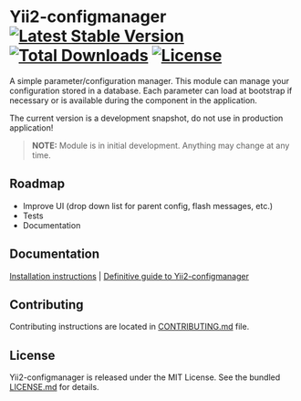 # Yii2-configmanager [![Latest Stable Version](https://poser.pugx.org/julatools/yii2-configmanager/v/stable.svg)](https://packagist.org/packages/julatools/yii2-configmanager) [![Total Downloads](https://poser.pugx.org/julatools/yii2-configmanager/downloads.svg)](https://packagist.org/packages/julatools/yii2-configmanager) [![License](https://poser.pugx.org/julatools/yii2-configmanager/license.svg)](https://packagist.org/packages/julatools/yii2-configmanager)

A simple parameter/configuration manager. This module can manage your configuration stored in a database. Each parameter can load at bootstrap if necessary or is available during the component in the application.

The current version is a development snapshot, do not use in production application!


> **NOTE:** Module is in initial development. Anything may change at any time.

## Roadmap
-   Improve UI (drop down list for parent config, flash messages, etc.)
-	Tests
-	Documentation


## Documentation

[Installation instructions](doc/installation.md) | [Definitive guide to Yii2-configmanager](doc/README.md)

## Contributing

Contributing instructions are located in [CONTRIBUTING.md](CONTRIBUTING.md) file.

## License

Yii2-configmanager is released under the MIT License. See the bundled [LICENSE.md](LICENSE.md) for details.

